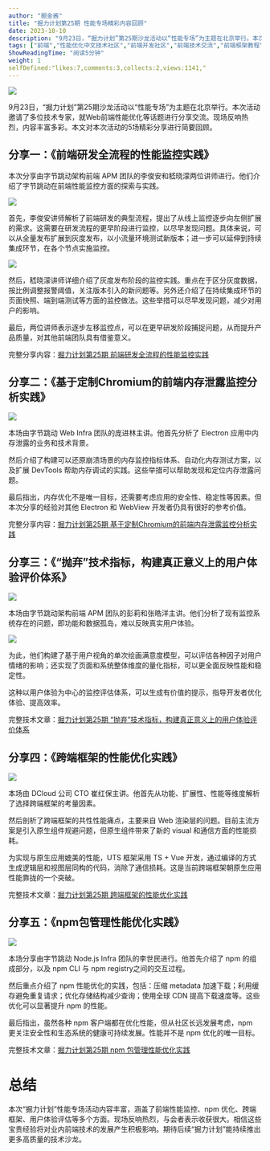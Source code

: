 ```yaml
---
author: "掘金酱"
title: "掘力计划第25期 性能专场精彩内容回顾"
date: 2023-10-10
description: "9月23日，“掘力计划”第25期沙龙活动以“性能专场”为主题在北京举行。本次活动邀请了多位技术专家，就Web前端性能优化等话题进行分享交流。现场反响热烈，内容丰富多彩。本文对本次活动的5场精彩分享进行"
tags: ["前端","性能优化中文技术社区","前端开发社区","前端技术交流","前端框架教程","JavaScript 学习资源","CSS 技巧与最佳实践","HTML5 最新动态","前端工程师职业发展","开源前端项目","前端技术趋势"]
ShowReadingTime: "阅读5分钟"
weight: 1
selfDefined:"likes:7,comments:3,collects:2,views:1141,"
---
```

![](/images/jueJin/49a9bfdc4226402.png)

9月23日，“掘力计划”第25期沙龙活动以“性能专场”为主题在北京举行。本次活动邀请了多位技术专家，就Web前端性能优化等话题进行分享交流。现场反响热烈，内容丰富多彩。本文对本次活动的5场精彩分享进行简要回顾。

分享一：《前端研发全流程的性能监控实践》
--------------------

本次分享由字节跳动架构前端 APM 团队的李俊安和嵇晓濛两位讲师进行。他们介绍了字节跳动在前端性能监控方面的探索与实践。

![](/images/jueJin/19f56d23f8df452.png)

首先，李俊安讲师解析了前端研发的典型流程，提出了从线上监控逐步向左侧扩展的需求。这需要在研发流程的更早阶段进行监控，以尽早发现问题。具体来说，可以从全量发布扩展到灰度发布，以小流量环境测试新版本；进一步可以延伸到持续集成环节，在各个节点实施监控。

![](/images/jueJin/3326dc8b9ff44b4.png)

然后，嵇晓濛讲师详细介绍了灰度发布阶段的监控实践。重点在于区分灰度数据，按比例调整报警阈值，关注版本引入的新问题等。另外还介绍了在持续集成环节的页面快照、端到端测试等方面的监控做法。这些举措可以尽早发现问题，减少对用户的影响。

最后，两位讲师表示逐步左移监控点，可以在更早研发阶段捕捉问题，从而提升产品质量，对其他前端团队具有借鉴意义。

完整分享内容：[掘力计划第25期 前端研发全流程的性能监控实践](https://juejin.cn/post/7287978761165258807 "https://juejin.cn/post/7287978761165258807")

分享二：《基于定制Chromium的前端内存泄露监控分析实践》
-------------------------------

![](/images/jueJin/cbfbf27dec74475.png)

本场由字节跳动 Web Infra 团队的庞进林主讲。他首先分析了 Electron 应用中内存泄露的业务和技术背景。

然后介绍了构建可以还原崩溃场景的内存监控指标体系、自动化内存测试方案，以及扩展 DevTools 帮助内存调试的实践。这些举措可以帮助发现和定位内存泄露问题。

最后指出，内存优化不是唯一目标，还需要考虑应用的安全性、稳定性等因素。但本次分享的经验对其他 Electron 和 WebView 开发者仍具有很好的参考价值。

完整分享内容：[掘力计划第25期 基于定制Chromium的前端内存泄露监控分析实践](https://juejin.cn/post/7288151382532472891 "https://juejin.cn/post/7288151382532472891")

分享三：《“抛弃”技术指标，构建真正意义上的用户体验评价体系》
-------------------------------

![](/images/jueJin/fc8cb55f428c48a.png)

本场由字节跳动架构前端 APM 团队的彭莉和张皓洋主讲。他们分析了现有监控系统存在的问题，即功能和数据孤岛，难以反映真实用户体验。

![](/images/jueJin/78dcb494d792425.png)

为此，他们构建了基于用户视角的单次绘画满意度模型，可以评估各种因子对用户情绪的影响；还实现了页面和系统整体维度的量化指标，可以更全面反映性能和稳定性。

这种以用户体验为中心的监控评估体系，可以生成有价值的提示，指导开发者优化体验、提高效率。

完整技术文章：[掘力计划第25期 “抛弃”技术指标，构建真正意义上的用户体验评价体系](https://juejin.cn/post/7288151382532522043 "https://juejin.cn/post/7288151382532522043")

分享四：《跨端框架的性能优化实践》
-----------------

![](/images/jueJin/24cddc872e85453.png)

本场由 DCloud 公司 CTO 崔红保主讲。他首先从功能、扩展性、性能等维度解析了选择跨端框架的考量因素。

然后剖析了跨端框架的共性性能痛点，主要来自 Web 渲染层的问题。目前主流方案是引入原生组件规避问题，但原生组件带来了新的 visual 和通信方面的性能损耗。

为实现与原生应用媲美的性能，UTS 框架采用 TS + Vue 开发，通过编译的方式生成逻辑层和视图层同构的代码，消除了通信损耗。这是当前跨端框架朝原生应用性能靠拢的一个突破。

完整技术文章：[掘力计划第25期 跨端框架的性能优化实践](https://juejin.cn/post/7288151713373880381 "https://juejin.cn/post/7288151713373880381")

分享五：《npm包管理性能优化实践》
------------------

![](/images/jueJin/e94f2a4315994b9.png)

本场分享由字节跳动 Node.js Infra 团队的李世民进行。他首先介绍了 npm 的组成部分，以及 npm CLI 与 npm registry之间的交互过程。

然后重点介绍了 npm 性能优化的实践，包括：压缩 metadata 加速下载；利用缓存避免重复请求；优化存储结构减少查询；使用全球 CDN 提高下载速度等。这些优化可以显著提升 npm 的性能。

最后指出，虽然各种 npm 客户端都在优化性能，但从社区长远发展考虑，npm 更关注安全性和生态系统的健康可持续发展。性能并不是 npm 优化的唯一目标。

完整技术文章：[掘力计划第25期 npm 包管理性能优化实践](https://juejin.cn/post/7288160332433178684 "https://juejin.cn/post/7288160332433178684")

总结
==

本次“掘力计划”性能专场活动内容丰富，涵盖了前端性能监控、npm 优化、跨端框架、用户体验评估等多个方面。现场反响热烈，与会者表示收获很大。相信这些宝贵经验将对业内前端技术的发展产生积极影响。期待后续“掘力计划”能持续推出更多高质量的技术沙龙。